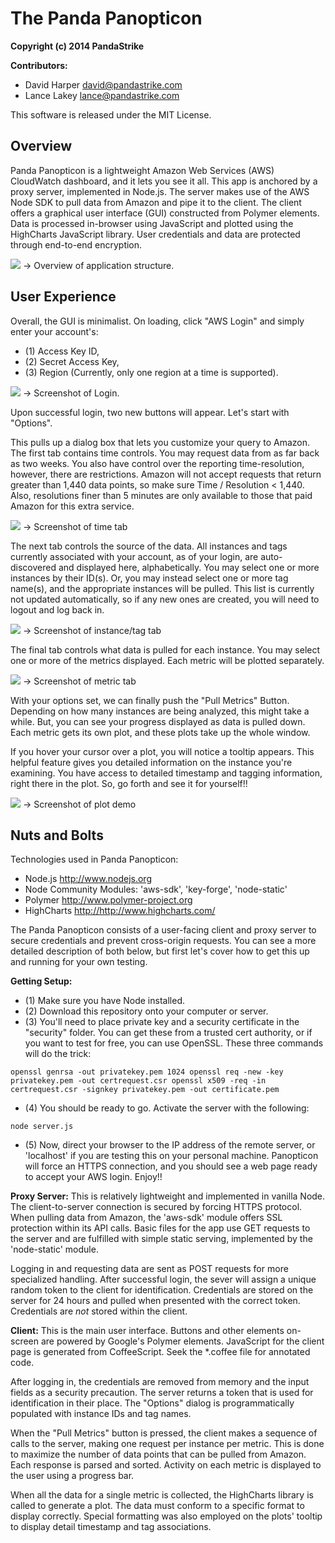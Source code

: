 The Panda Panopticon
=====================

__Copyright (c) 2014 PandaStrike__

__Contributors:__
- David Harper <david@pandastrike.com>
- Lance Lakey  <lance@pandastrike.com>

This software is released under the MIT License.

Overview
--------
Panda Panopticon is a lightweight Amazon Web Services (AWS) CloudWatch dashboard, and it lets you see it all.  This app is anchored by a proxy server, implemented in Node.js.  The server makes use of the AWS Node SDK to pull data from Amazon and pipe it to the client.  The client offers a graphical user interface (GUI) constructed from Polymer elements.  Data is processed in-browser using JavaScript and plotted using the HighCharts JavaScript library.  User credentials and data are protected through end-to-end encryption.


<img src="https://raw.github.com/pandastrike/panda-panopticon/master/ReadmeImages/Overview.png">
-> Overview of application structure.


User Experience
----------------
Overall, the GUI is minimalist.  On loading, click "AWS Login" and simply enter your account's:
- (1) Access Key ID,
- (2) Secret Access Key,
- (3) Region (Currently, only one region at a time is supported).

<img src="https://raw.github.com/pandastrike/panda-panopticon/master/ReadmeImages/Login.png">
-> Screenshot of Login.

Upon successful login, two new buttons will appear.  Let's start with "Options".

This pulls up a dialog box that lets you customize your query to Amazon.  The first tab contains time controls.  You may request data from as far back as two weeks.  You also have control over the reporting time-resolution, however, there are restrictions.  Amazon will not accept requests that return greater than 1,440 data points, so make sure Time / Resolution < 1,440.  Also, resolutions finer than 5 minutes are only available to those that paid Amazon for this extra service.

<img src="https://raw.github.com/pandastrike/panda-panopticon/master/ReadmeImages/Time.png">
-> Screenshot of time tab

The next tab controls the source of the data.  All instances and tags currently associated with your account, as of your login, are auto-discovered and displayed here, alphabetically.  You may select one or more instances by their ID(s).  Or, you may instead select one or more tag name(s), and the appropriate instances will be pulled.    This list is currently not updated automatically, so if any new ones are created, you will need to logout and log back in.

<img src="https://raw.github.com/pandastrike/panda-panopticon/master/ReadmeImages/Filter.png">
-> Screenshot of instance/tag tab

The final tab controls what data is pulled for each instance.  You may select one or more of the metrics displayed.  Each metric will be plotted separately.

<img src="https://raw.github.com/pandastrike/panda-panopticon/master/ReadmeImages/Metric.png">
-> Screenshot of metric tab



With your options set, we can finally push the "Pull Metrics" Button.  Depending on how many instances are being analyzed, this might take a while.  But, you can see your progress displayed as data is pulled down.  Each metric gets its own plot, and these plots take up the whole window.

If you hover your cursor over a plot, you will notice a tooltip appears.  This helpful feature gives you detailed information on the instance you're examining.  You have access to detailed timestamp and tagging information, right there in the plot.  So, go forth and see it for yourself!!

<img src="https://raw.github.com/pandastrike/panda-panopticon/master/ReadmeImages/Plot.png">
-> Screenshot of plot demo



Nuts and Bolts
---------------
Technologies used in Panda Panopticon:
- Node.js <http://www.nodejs.org>
- Node Community Modules: 'aws-sdk', 'key-forge', 'node-static'
- Polymer <http://www.polymer-project.org>
- HighCharts <http://http://www.highcharts.com/>

The Panda Panopticon consists of a user-facing client and proxy server to secure credentials and prevent cross-origin requests.  You can see a more detailed description of both below, but first let's cover how to get this up and running for your own testing.


__Getting Setup:__

- (1) Make sure you have Node installed.
- (2) Download this repository onto your computer or server.
- (3) You'll need to place private key and a security certificate in the "security" folder.  You can get these from a trusted cert authority, or if you want to test for free, you can use OpenSSL.  These three commands will do the trick:

`openssl genrsa -out privatekey.pem 1024
openssl req -new -key privatekey.pem -out certrequest.csr
openssl x509 -req -in certrequest.csr -signkey privatekey.pem -out certificate.pem`

- (4) You should be ready to go.  Activate the server with the following:

`node server.js`

- (5) Now, direct your browser to the IP address of the remote server, or 'localhost' if you are testing this on your personal machine.  Panopticon will force an HTTPS connection, and you should see a web page ready to accept your AWS login.  Enjoy!!

 

__Proxy Server:__
This is relatively lightweight and implemented in vanilla Node.  The client-to-server connection is secured by forcing HTTPS protocol.  When pulling data from Amazon, the 'aws-sdk' module offers SSL protection within its API calls.  Basic files for the app use GET requests to the server and are fulfilled with simple static serving, implemented by the 'node-static' module.  

Logging in and requesting data are sent as POST requests for more specialized handling.  After successful login, the sever will assign a unique random token to the client for identification.  Credentials are stored on the server for 24 hours and pulled when presented with the correct token.  Credentials are *not* stored within the client.

__Client:__
This is the main user interface.  Buttons and other elements on-screen are powered by Google's Polymer elements.  JavaScript for the client page is generated from CoffeeScript.  Seek the *.coffee file for annotated code.

After logging in, the credentials are removed from memory and the input fields as a security precaution.  The server returns a token that is used for identification in their place.  The "Options" dialog is programmatically populated with instance IDs and tag names.  

When the "Pull Metrics" button is pressed, the client makes a sequence of calls to the server, making one request per instance per metric.  This is done to maximize the number of data points that can be pulled from Amazon.  Each response is parsed and sorted.  Activity on each metric is displayed to the user using a progress bar.  

When all the data for a single metric is collected, the HighCharts library is called to generate a plot.  The data must conform to a specific format to display correctly.  Special formatting was also employed on the plots' tooltip to display detail timestamp and tag associations.
